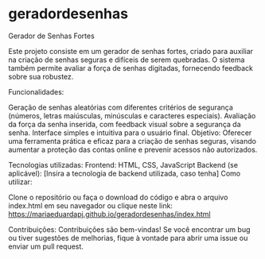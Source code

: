 # geradordesenhas
Gerador de Senhas Fortes

Este projeto consiste em um gerador de senhas fortes, criado para auxiliar na criação de senhas seguras e difíceis de serem quebradas. O sistema também permite avaliar a força de senhas digitadas, fornecendo feedback sobre sua robustez.

Funcionalidades:

Geração de senhas aleatórias com diferentes critérios de segurança (números, letras maiúsculas, minúsculas e caracteres especiais).
Avaliação da força da senha inserida, com feedback visual sobre a segurança da senha.
Interface simples e intuitiva para o usuário final.
Objetivo: Oferecer uma ferramenta prática e eficaz para a criação de senhas seguras, visando aumentar a proteção das contas online e prevenir acessos não autorizados.

Tecnologias utilizadas:
Frontend: HTML, CSS, JavaScript
Backend (se aplicável): [Insira a tecnologia de backend utilizada, caso tenha]
Como utilizar:

Clone o repositório ou faça o download do código e abra o arquivo index.html em seu navegador ou clique neste link:
https://mariaeduardapj.github.io/geradordesenhas/index.html

Contribuições: Contribuições são bem-vindas! Se você encontrar um bug ou tiver sugestões de melhorias, fique à vontade para abrir uma issue ou enviar um pull request.

